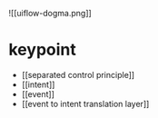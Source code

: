 ![[uiflow-dogma.png]]
# keypoint
- [[separated control principle]]
- [[intent]]
- [[event]]
- [[event to intent translation layer]]

